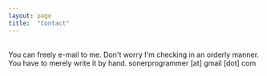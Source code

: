 ```yaml
---
layout: page
title:  "Contact"
---
```


<br />
You can freely e-mail to me. Don't worry I'm checking in an orderly manner.<br>
You have to merely write it by hand.
<span style="unicode-bidi:bidi-override; direction: rtl;">  
moc [tod] <span style="display:none">block</span>liamg<span style="display:none">block1</span> [ta] remmargorprenos
 </span>

<!---
YWthcnNvbmVyQHlhaG9vLmNvbQ== (Base64)
-->

